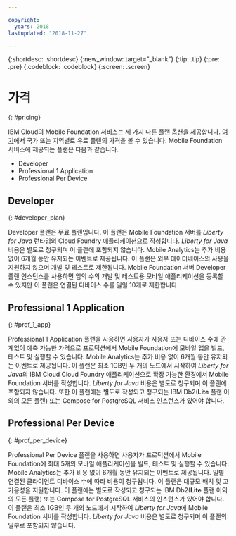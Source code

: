 ```yaml
---

copyright:
  years: 2018
lastupdated: "2018-11-27"

---
```


{:shortdesc: .shortdesc}
{:new_window: target="_blank"}
{:tip: .tip}
{:pre: .pre}
{:codeblock: .codeblock}
{:screen: .screen}

# 가격
{: #pricing}

IBM Cloud의 Mobile Foundation 서비스는 세 가지 다른 플랜 옵션을 제공합니다. [여기](https://cloud.ibm.com/catalog/services/mobile-foundation)에서 국가 또는 지역별로 유료 플랜의 가격을 볼 수 있습니다. Mobile Foundation 서비스에 제공되는 플랜은 다음과 같습니다.
* Developer 
* Professional 1 Application
* Professional Per Device

## Developer
{: #developer_plan}

Developer 플랜은 무료 플랜입니다. 이 플랜은 Mobile Foundation 서버를 *Liberty for Java* 런타임의 Cloud Foundry 애플리케이션으로 작성합니다. *Liberty for Java* 비용은 별도로 청구되며 이 플랜에 포함되지 않습니다. Mobile Analytics는 추가 비용 없이 6개월 동안 유지되는 이벤트로 제공됩니다. 이 플랜은 외부 데이터베이스의 사용을 지원하지 않으며 개발 및 테스트로 제한됩니다. Mobile Foundation 서버 Developer 플랜 인스턴스를 사용하면 임의 수의 개발 및 테스트용 모바일 애플리케이션을 등록할 수 있지만 이 플랜은 연결된 디바이스 수를 일일 10개로 제한합니다.

## Professional 1 Application
{: #prof_1_app}

Professional 1 Application 플랜을 사용하면 사용자가 사용자 또는 디바이스 수에 관계없이 예측 가능한 가격으로 프로덕션에서 Mobile Foundation에 모바일 앱을 빌드, 테스트 및 실행할 수 있습니다. Mobile Analytics는 추가 비용 없이 6개월 동안 유지되는 이벤트로 제공됩니다. 이 플랜은 최소 1GB인 두 개의 노드에서 시작하여 *Liberty for Java*의 IBM Cloud Cloud Foundry 애플리케이션으로 확장 가능한 환경에서 Mobile Foundation 서버를 작성합니다. *Liberty for Java* 비용은 별도로 청구되며 이 플랜에 포함되지 않습니다. 또한 이 플랜에는 별도로 작성되고 청구되는 IBM Db2(**Lite** 플랜 이외의 모든 플랜) 또는 Compose for PostgreSQL 서비스 인스턴스가 있어야 합니다.

## Professional Per Device
{: #prof_per_device}

Professional Per Device 플랜을 사용하면 사용자가 프로덕션에서 Mobile Foundation에 최대 5개의 모바일 애플리케이션을 빌드, 테스트 및 실행할 수 있습니다. Mobile Analytics는 추가 비용 없이 6개월 동안 유지되는 이벤트로 제공됩니다. 일별 연결된 클라이언트 디바이스 수에 따라 비용이 청구됩니다. 이 플랜은 대규모 배치 및 고가용성을 지원합니다. 이 플랜에는 별도로 작성되고 청구되는 IBM Db2(**Lite** 플랜 이외의 모든 플랜) 또는 Compose for PostgreSQL 서비스의 인스턴스가 있어야 합니다. 이 플랜은 최소 1GB인 두 개의 노드에서 시작하여 *Liberty for Java*에 Mobile Foundation 서버를 작성합니다. *Liberty for Java* 비용은 별도로 청구되며 이 플랜의 일부로 포함되지 않습니다.
